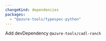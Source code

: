 ```yaml
---
changeKind: dependencies
packages:
  - "@azure-tools/typespec-python"
---
```


Add devDependency `@azure-tools/cadl-ranch`